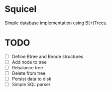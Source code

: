 # Squicel
Simple database implementation using B(+)Trees.

# TODO
- [ ] Define Btree and Bnode structures
- [ ] Add node to tree
- [ ] Rebalance tree
- [ ] Delete from tree
- [ ] Persist data to disk
- [ ] Simple SQL parser
